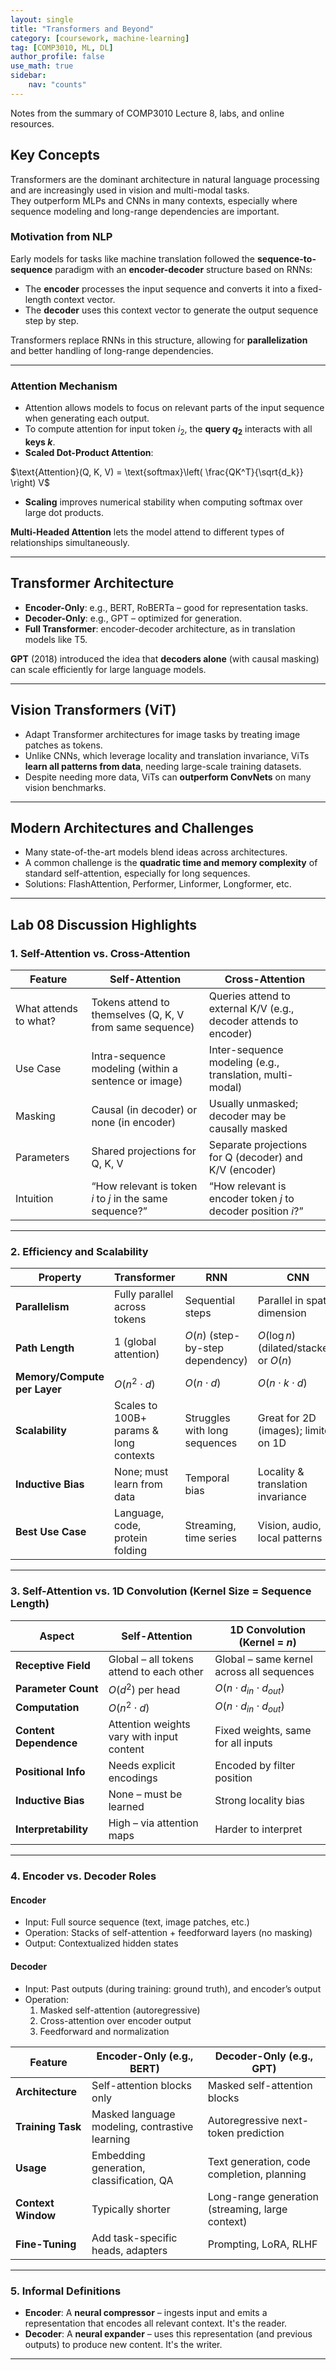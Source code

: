 ```yaml
---
layout: single
title: "Transformers and Beyond"
category: [coursework, machine-learning]
tag: [COMP3010, ML, DL]
author_profile: false
use_math: true
sidebar:
    nav: "counts"
---
```


Notes from the summary of COMP3010 Lecture 8, labs, and online resources.

## Key Concepts

Transformers are the dominant architecture in natural language processing and are increasingly used in vision and multi-modal tasks. <br> 
They outperform MLPs and CNNs in many contexts, especially where sequence modeling and long-range dependencies are important.

### Motivation from NLP

Early models for tasks like machine translation followed the **sequence-to-sequence** paradigm with an **encoder-decoder** structure based on RNNs:
- The **encoder** processes the input sequence and converts it into a fixed-length context vector.
- The **decoder** uses this context vector to generate the output sequence step by step.

Transformers replace RNNs in this structure, allowing for **parallelization** and better handling of long-range dependencies.

---

### Attention Mechanism

- Attention allows models to focus on relevant parts of the input sequence when generating each output.
- To compute attention for input token $i_2$, the **query $q_2$** interacts with all **keys $k$**.
- **Scaled Dot-Product Attention**:

$\text{Attention}(Q, K, V) = \text{softmax}\left( \frac{QK^T}{\sqrt{d_k}} \right) V$

- **Scaling** improves numerical stability when computing softmax over large dot products.

**Multi-Headed Attention** lets the model attend to different types of relationships simultaneously.

---

## Transformer Architecture

- **Encoder-Only**: e.g., BERT, RoBERTa – good for representation tasks.
- **Decoder-Only**: e.g., GPT – optimized for generation.
- **Full Transformer**: encoder-decoder architecture, as in translation models like T5.

**GPT** (2018) introduced the idea that **decoders alone** (with causal masking) can scale efficiently for large language models.

---

## Vision Transformers (ViT)

- Adapt Transformer architectures for image tasks by treating image patches as tokens.
- Unlike CNNs, which leverage locality and translation invariance, ViTs **learn all patterns from data**, needing large-scale training datasets.
- Despite needing more data, ViTs can **outperform ConvNets** on many vision benchmarks.

---

## Modern Architectures and Challenges

- Many state-of-the-art models blend ideas across architectures.
- A common challenge is the **quadratic time and memory complexity** of standard self-attention, especially for long sequences.
- Solutions: FlashAttention, Performer, Linformer, Longformer, etc.

---

## Lab 08 Discussion Highlights

### 1. Self-Attention vs. Cross-Attention

| Feature              | Self-Attention                                            | Cross-Attention                                            |
|----------------------|-----------------------------------------------------------|-------------------------------------------------------------|
| What attends to what?| Tokens attend to themselves (Q, K, V from same sequence)  | Queries attend to external K/V (e.g., decoder attends to encoder) |
| Use Case             | Intra-sequence modeling (within a sentence or image)      | Inter-sequence modeling (e.g., translation, multi-modal)    |
| Masking              | Causal (in decoder) or none (in encoder)                  | Usually unmasked; decoder may be causally masked            |
| Parameters           | Shared projections for Q, K, V                            | Separate projections for Q (decoder) and K/V (encoder)      |
| Intuition            | “How relevant is token *i* to *j* in the same sequence?”  | “How relevant is encoder token *j* to decoder position *i*?”|

---

### 2. Efficiency and Scalability

| Property                     | Transformer                              | RNN                                  | CNN                                     |
|-----------------------------|-------------------------------------------|--------------------------------------|------------------------------------------|
| **Parallelism**             | Fully parallel across tokens              | Sequential steps                     | Parallel in spatial dimension            |
| **Path Length**             | 1 (global attention)                      | $O(n)$ (step-by-step dependency)     | $O(\log n)$ (dilated/stacked) or $O(n)$ |
| **Memory/Compute per Layer**| $O(n^2 \cdot d)$                         | $O(n \cdot d)$                        | $O(n \cdot k \cdot d)$                   |
| **Scalability**             | Scales to 100B+ params & long contexts   | Struggles with long sequences        | Great for 2D (images); limited on 1D     |
| **Inductive Bias**          | None; must learn from data               | Temporal bias                        | Locality & translation invariance        |
| **Best Use Case**           | Language, code, protein folding          | Streaming, time series               | Vision, audio, local patterns            |

---

### 3. Self-Attention vs. 1D Convolution (Kernel Size = Sequence Length)

| Aspect                 | Self-Attention                                       | 1D Convolution (Kernel = $n$)                  |
|------------------------|------------------------------------------------------|------------------------------------------------|
| **Receptive Field**    | Global – all tokens attend to each other             | Global – same kernel across all sequences      |
| **Parameter Count**    | $O(d^2)$ per head                                     | $O(n \cdot d_{in} \cdot d_{out})$              |
| **Computation**        | $O(n^2 \cdot d)$                                     | $O(n \cdot d_{in} \cdot d_{out})$              |
| **Content Dependence**| Attention weights vary with input content            | Fixed weights, same for all inputs             |
| **Positional Info**    | Needs explicit encodings                            | Encoded by filter position                     |
| **Inductive Bias**     | None – must be learned                              | Strong locality bias                           |
| **Interpretability**   | High – via attention maps                           | Harder to interpret                            |

---

### 4. Encoder vs. Decoder Roles

#### Encoder
- Input: Full source sequence (text, image patches, etc.)
- Operation: Stacks of self-attention + feedforward layers (no masking)
- Output: Contextualized hidden states

#### Decoder
- Input: Past outputs (during training: ground truth), and encoder’s output
- Operation:
  1. Masked self-attention (autoregressive)
  2. Cross-attention over encoder output
  3. Feedforward and normalization

| Feature           | Encoder-Only (e.g., BERT)                             | Decoder-Only (e.g., GPT)                           |
|-------------------|-------------------------------------------------------|----------------------------------------------------|
| **Architecture**  | Self-attention blocks only                            | Masked self-attention blocks                       |
| **Training Task** | Masked language modeling, contrastive learning        | Autoregressive next-token prediction               |
| **Usage**         | Embedding generation, classification, QA              | Text generation, code completion, planning         |
| **Context Window**| Typically shorter                                     | Long-range generation (streaming, large context)   |
| **Fine-Tuning**   | Add task-specific heads, adapters                     | Prompting, LoRA, RLHF                              |

---

### 5. Informal Definitions

- **Encoder**: A **neural compressor** – ingests input and emits a representation that encodes all relevant context. It's the reader.
- **Decoder**: A **neural expander** – uses this representation (and previous outputs) to produce new content. It's the writer.

---